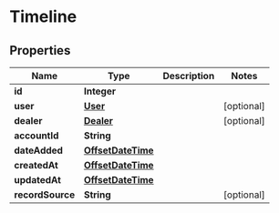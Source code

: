 # Timeline

## Properties
Name | Type | Description | Notes
------------ | ------------- | ------------- | -------------
**id** | **Integer** |  | 
**user** | [**User**](User.md) |  |  [optional]
**dealer** | [**Dealer**](Dealer.md) |  |  [optional]
**accountId** | **String** |  | 
**dateAdded** | [**OffsetDateTime**](OffsetDateTime.md) |  | 
**createdAt** | [**OffsetDateTime**](OffsetDateTime.md) |  | 
**updatedAt** | [**OffsetDateTime**](OffsetDateTime.md) |  | 
**recordSource** | **String** |  |  [optional]
